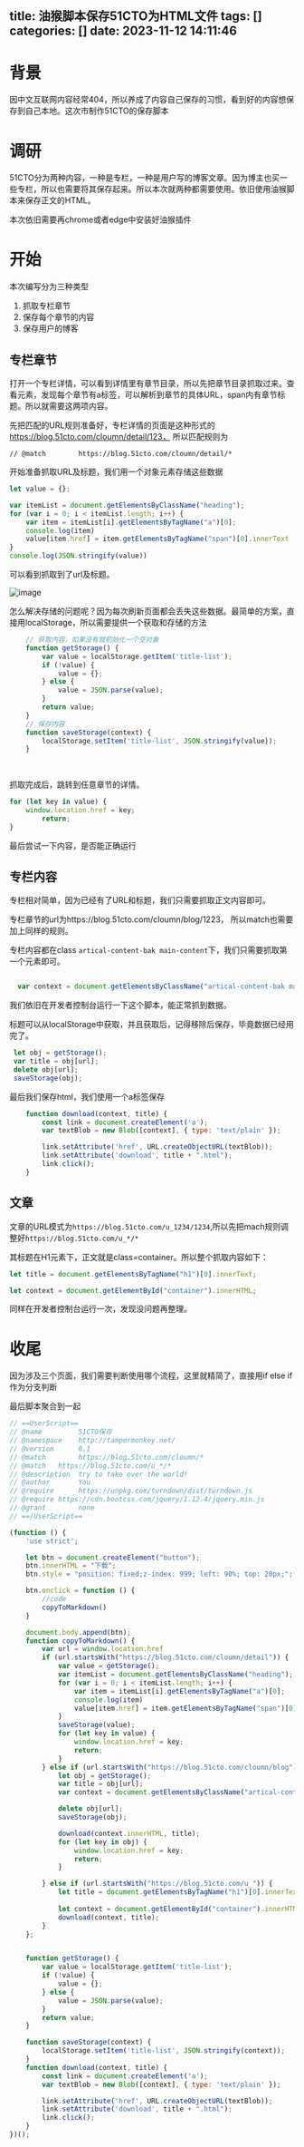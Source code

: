 title: 油猴脚本保存51CTO为HTML文件
tags: []
categories: []
date: 2023-11-12 14:11:46
---
# 背景

因中文互联网内容经常404，所以养成了内容自己保存的习惯，看到好的内容想保存到自己本地。这次市制作51CTO的保存脚本


# 调研

51CTO分为两种内容，一种是专栏，一种是用户写的博客文章。因为博主也买一些专栏，所以也需要将其保存起来。所以本次就两种都需要使用。依旧使用油猴脚本来保存正文的HTML。

本次依旧需要再chrome或者edge中安装好油猴插件

# 开始

本次编写分为三种类型
1. 抓取专栏章节
2. 保存每个章节的内容
3. 保存用户的博客

## 专栏章节

打开一个专栏详情，可以看到详情里有章节目录，所以先把章节目录抓取过来。查看元素，发现每个章节有a标签，可以解析到章节的具体URL，span内有章节标题。所以就需要这两项内容。

先把匹配的URL规则准备好，专栏详情的页面是这种形式的 https://blog.51cto.com/cloumn/detail/123， 所以匹配规则为
```
// @match        https://blog.51cto.com/cloumn/detail/*
```

开始准备抓取URL及标题，我们用一个对象元素存储这些数据

```js
let value = {};

var itemList = document.getElementsByClassName("heading");
for (var i = 0; i < itemList.length; i++) {
    var item = itemList[i].getElementsByTagName("a")[0];
    console.log(item)
    value[item.href] = item.getElementsByTagName("span")[0].innerText
}
console.log(JSON.stringify(value))

```

可以看到抓取到了url及标题。


![image](/file/assets/20231112_143701.png)

怎么解决存储的问题呢？因为每次刷新页面都会丢失这些数据。最简单的方案，直接用localStorage，所以需要提供一个获取和存储的方法

```js
    // 获取内容，如果没有就初始化一个空对象
    function getStorage() {
        var value = localStorage.getItem('title-list');
        if (!value) {
            value = {};
        } else {
            value = JSON.parse(value);
        }
        return value;
    }
    // 保存内容
    function saveStorage(context) {
        localStorage.setItem('title-list', JSON.stringify(value));
    }
    
    
```

抓取完成后，跳转到任意章节的详情。

```js
for (let key in value) {
    window.location.href = key;
        return;
}
```

最后尝试一下内容，是否能正确运行



## 专栏内容

专栏相对简单，因为已经有了URL和标题，我们只需要抓取正文内容即可。

专栏章节的url为https://blog.51cto.com/cloumn/blog/1223， 所以match也需要加上同样的规则。

专栏内容都在class `artical-content-bak main-content`下，我们只需要抓取第一个元素即可。


```js

  var context = document.getElementsByClassName("artical-content-bak main-content")[0].innerHTML;
```


我们依旧在开发者控制台运行一下这个脚本，能正常抓到数据。

标题可以从localStorage中获取，并且获取后，记得移除后保存，毕竟数据已经用完了。
```js
 let obj = getStorage();
 var title = obj[url];
 delete obj[url];
 saveStorage(obj);
```

最后我们保存html，我们使用一个a标签保存

```js
    function download(context, title) {
        const link = document.createElement('a');
        var textBlob = new Blob([context], { type: 'text/plain' });

        link.setAttribute('href', URL.createObjectURL(textBlob));
        link.setAttribute('download', title + ".html");
        link.click();
    }
```



## 文章

文章的URL模式为`https://blog.51cto.com/u_1234/1234`,所以先把mach规则调整好`https://blog.51cto.com/u_*/*`

其标题在H1元素下，正文就是class=container。所以整个抓取内容如下：
```js
let title = document.getElementsByTagName("h1")[0].innerText;

let context = document.getElementById("container").innerHTML;
```

同样在开发者控制台运行一次，发现没问题再整理。


# 收尾

因为涉及三个页面，我们需要判断使用哪个流程，这里就精简了，直接用if else if作为分支判断

最后脚本聚合到一起

```js
// ==UserScript==
// @name         51CTO保存
// @namespace    http://tampermonkey.net/
// @version      0.1
// @match        https://blog.51cto.com/cloumn/*
// @match   https://blog.51cto.com/u_*/*
// @description  try to take over the world!
// @author       You
// @require      https://unpkg.com/turndown/dist/turndown.js
// @require https://cdn.bootcss.com/jquery/1.12.4/jquery.min.js
// @grant        none
// ==/UserScript==

(function () {
    'use strict';

    let btn = document.createElement("button");
    btn.innerHTML = "下载";
    btn.style = "position: fixed;z-index: 999; left: 90%; top: 20px;";

    btn.onclick = function () {
        //code
        copyToMarkdown()
    }

    document.body.append(btn);
    function copyToMarkdown() {
        var url = window.location.href
        if (url.startsWith("https://blog.51cto.com/cloumn/detail")) {
            var value = getStorage();
            var itemList = document.getElementsByClassName("heading");
            for (var i = 0; i < itemList.length; i++) {
                var item = itemList[i].getElementsByTagName("a")[0];
                console.log(item)
                value[item.href] = item.getElementsByTagName("span")[0].innerText
            }
            saveStorage(value);
            for (let key in value) {
                window.location.href = key;
                return;
            }
        } else if (url.startsWith("https://blog.51cto.com/cloumn/blog")) {
            let obj = getStorage();
            var title = obj[url];
            var context = document.getElementsByClassName("artical-content-bak main-content")[0]

            delete obj[url];
            saveStorage(obj);

            download(context.innerHTML, title);
            for (let key in obj) {
                window.location.href = key;
                return;
            }

        } else if (url.startsWith("https://blog.51cto.com/u_")) {
            let title = document.getElementsByTagName("h1")[0].innerText;
           
            let context = document.getElementById("container").innerHTML;
            download(context, title);
        }
    };


    function getStorage() {
        var value = localStorage.getItem('title-list');
        if (!value) {
            value = {};
        } else {
            value = JSON.parse(value);
        }
        return value;
    }

    function saveStorage(context) {
        localStorage.setItem('title-list', JSON.stringify(context));
    }
    function download(context, title) {
        const link = document.createElement('a');
        var textBlob = new Blob([context], { type: 'text/plain' });

        link.setAttribute('href', URL.createObjectURL(textBlob));
        link.setAttribute('download', title + ".html");
        link.click();
    }
})();

```
